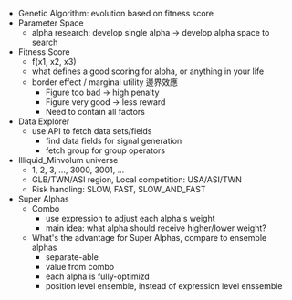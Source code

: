 * Genetic Algorithm: evolution based on fitness score
* Parameter Space
	* alpha research: develop single alpha -> develop alpha space to search
* Fitness Score
	* f(x1, x2, x3)
	* what defines a good scoring for alpha, or anything in your life
	* border effect / marginal utility 邊界效應
		* Figure too bad -> high penalty
		* Figure very good -> less reward
		* Need to contain all factors
* Data Explorer
	* use API to fetch data sets/fields
		* find data fields for signal generation
		* fetch group for group operators
* Illiquid_Minvolum universe
	* 1, 2, 3, ..., 3000, 3001, ...
	* GLB/TWN/ASI region, Local competition: USA/ASI/TWN
	* Risk handling: SLOW, FAST, SLOW_AND_FAST
* Super Alphas
	* Combo
		* use expression to adjust each alpha's weight
		* main idea: what alpha should receive higher/lower weight?
	* What's the advantage for  Super Alphas, compare to ensemble alphas
		* separate-able
		* value from combo
		* each alpha is fully-optimizd
		* position level ensemble, instead of expression level enssemble